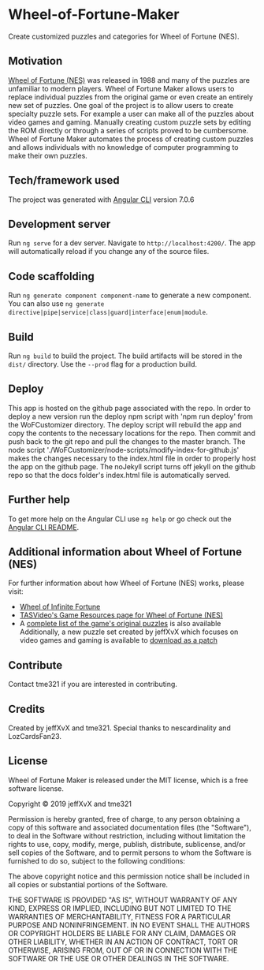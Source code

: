 # Wheel-of-Fortune-Maker
Create customized puzzles and categories for Wheel of Fortune (NES).
## Motivation
[Wheel of Fortune (NES)](http://nintendo.wikia.com/wiki/Wheel_of_Fortune_(NES)) was released in 1988 and many of the puzzles are unfamiliar to modern players. Wheel of Fortune Maker allows users to replace individual puzzles from the original game or even create an entirely new set of puzzles. One goal of the project is to allow users to create specialty puzzle sets. For example a user can make all of the puzzles about video games and gaming. Manually creating custom puzzle sets by editing the ROM directly or through a series of scripts proved to be cumbersome. Wheel of Fortune Maker automates the process of creating custom puzzles and allows individuals with no knowledge of computer programming to make their own puzzles.
## Tech/framework used
The project was generated with [Angular CLI](https://github.com/angular/angular-cli) version 7.0.6
## Development server
Run `ng serve` for a dev server. Navigate to `http://localhost:4200/`. The app will automatically reload if you change any of the source files.
## Code scaffolding
Run `ng generate component component-name` to generate a new component. You can also use `ng generate directive|pipe|service|class|guard|interface|enum|module`.
## Build
Run `ng build` to build the project. The build artifacts will be stored in the `dist/` directory. Use the `--prod` flag for a production build.
## Deploy
This app is hosted on the github page associated with the repo.  In order to deploy a new version run the deploy npm script with 'npm run deploy' from the WoFCustomizer directory.  The deploy script will rebuild the app and copy the contents to the necessary locations for the repo.  Then commit and push back to the git repo and pull the changes to the master branch.  The node script './WoFCustomizer/node-scripts/modify-index-for-github.js' makes the changes necessary to the index.html file in order to properly host the app on the github page.  The noJekyll script turns off jekyll on the github repo so that the docs folder's index.html file is automatically served.
## Further help
To get more help on the Angular CLI use `ng help` or go check out the [Angular CLI README](https://github.com/angular/angular-cli/blob/master/README.md).
## Additional information about Wheel of Fortune (NES)
For further information about how Wheel of Fortune (NES) works, please visit:
- [Wheel of Infinite Fortune](https://chrisbeaumont.org/infinite_wheel)
- [TASVideo's Game Resources page for Wheel of Fortune (NES)](http://tasvideos.org/GameResources/NES/WheelOfFortune.html)
- A [complete list of the game's original puzzles](http://tasvideos.org/GameResources/NES/WheelOfFortune/PuzzleList.html) is also available
Additionally, a new puzzle set created by jeffXvX which focuses on video games and gaming is available to [download as a patch](https://www.romhacking.net/hacks/4210/)
## Contribute
Contact tme321 if you are interested in contributing.
## Credits
Created by jeffXvX and tme321. Special thanks to nescardinality and LozCardsFan23.
## License
Wheel of Fortune Maker is released under the MIT license, which is a free software license.

Copyright © 2019 jeffXvX and tme321

Permission is hereby granted, free of charge, to any person obtaining a copy of this software and associated documentation files (the "Software"), to deal in the Software without restriction, including without limitation the rights to use, copy, modify, merge, publish, distribute, sublicense, and/or sell copies of the Software, and to permit persons to whom the Software is furnished to do so, subject to the following conditions:

The above copyright notice and this permission notice shall be included in all copies or substantial portions of the Software.

THE SOFTWARE IS PROVIDED "AS IS", WITHOUT WARRANTY OF ANY KIND, EXPRESS OR IMPLIED, INCLUDING BUT NOT LIMITED TO THE WARRANTIES OF MERCHANTABILITY, FITNESS FOR A PARTICULAR PURPOSE AND NONINFRINGEMENT. IN NO EVENT SHALL THE AUTHORS OR COPYRIGHT HOLDERS BE LIABLE FOR ANY CLAIM, DAMAGES OR OTHER LIABILITY, WHETHER IN AN ACTION OF CONTRACT, TORT OR OTHERWISE, ARISING FROM, OUT OF OR IN CONNECTION WITH THE SOFTWARE OR THE USE OR OTHER DEALINGS IN THE SOFTWARE.